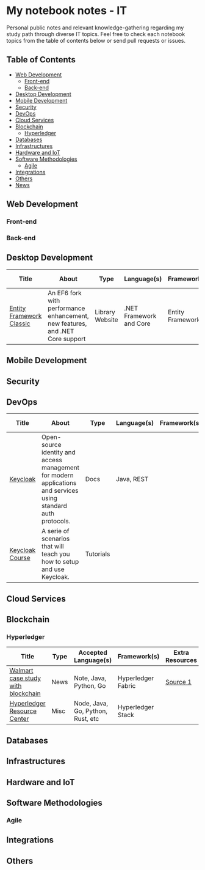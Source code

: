 # My notebook notes - IT

Personal public notes and relevant knowledge-gathering regarding my study path through diverse IT topics. Feel free to check each notebook topics from the table of contents below or send pull requests or issues.

## Table of Contents

<!--ts-->
   * [Web Development](#web-development)
      * [Front-end](#front-end)
      * [Back-end](#back-end)
   * [Desktop Development](#desktop-development)
   * [Mobile Development](#mobile-development)
   * [Security](#security)
   * [DevOps](#devops)
   * [Cloud Services](#cloud-services)
   * [Blockchain](#blockchain)
      * [Hyperledger](#hyperledger)
   * [Databases](#databases)
   * [Infrastructures](#infrastructures)
   * [Hardware and IoT](#hardware-and-iot)
   * [Software Methodologies](#software-methodologies)
      * [Agile](#agile)
   * [Integrations](#integrations)
   * [Others](#others)
   * [News](https://github.com/davikawasaki/notebook-misc/tree/master/IT/resources/news)
<!--te-->

## Web Development

### Front-end

### Back-end

## Desktop Development

| Title | About | Type | Language(s) | Framework(s) | Extra Resources |
|-------|-------|------|-------------|--------------|-----------------|
| [Entity Framework Classic](https://entityframework-classic.net) | An EF6 fork with performance enhancement, new features, and .NET Core support | Library Website | .NET Framework and Core | Entity Framework | |

## Mobile Development

## Security

## DevOps

| Title | About | Type | Language(s) | Framework(s) | Extra Resources |
|-------|-------|------|-------------|--------------|-----------------|
| [Keycloak](https://www.keycloak.org/documentation.html) | Open-source identity and access management for modern applications and services using standard auth protocols. | Docs | Java, REST | | |
| [Keycloak Course](https://www.katacoda.com/keycloak) | A serie of scenarios that will teach you how to setup and use Keycloak. | Tutorials | | | |

## Cloud Services

## Blockchain

### Hyperledger

| Title | Type | Accepted Language(s) | Framework(s) | Extra Resources |
|-------|------|----------------------|--------------|-----------------|
| [Walmart case study with blockchain](https://www.hyperledger.org/resources/publications/walmart-case-study) | News | Note, Java, Python, Go | Hyperledger Fabric | [Source 1](https://github.com/davikawasaki/notebook-misc/blob/master/IT/resources/news/news_hyperledger_case_study_walmart.pdf) |
| [Hyperledger Resource Center](https://www.hyperledger.org/resources) | Misc | Node, Java, Go, Python, Rust, etc | Hyperledger Stack | |

## Databases

## Infrastructures

## Hardware and IoT

## Software Methodologies

### Agile

## Integrations

## Others
